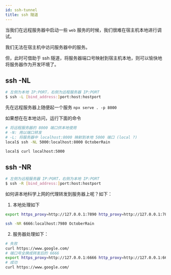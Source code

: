 ```yaml
---
id: ssh-tunnel
title: ssh 隧道
---
```


当我们在远程服务器中启动一些 `web` 服务的时候，我们很难在宿主机本地进行调试。

我们无法在宿主机中访问服务器中的服务。

但，此时可借助于 ssh 隧道，将服务器端口号映射到宿主机本地，则可以愉快地将服务器作为开发环境了。

## ssh -NL

```sh
# 左侧为本地 IP:PORT，右侧为远程服务器 IP:PORT
$ ssh -L [bind_address:]port:host:hostport
```

先在远程服务器上随便起一个服务 `npx serve . -p 8000`

如果想在在本地访问，运行下面的命令

```sh
# 将远程服务器的 8000 端口供本地使用
# -N: 用以端口转发
# -L: 将服务器中 localhost:8000 映射到本地 5000 端口 (local ?)
local$ ssh -NL 5000:localhost:8000 OctoberRain

local$ curl localhost:5000
```

## ssh -NR

```sh
# 左侧为远程服务器 IP:PORT，右侧为本地 IP:PORT
$ ssh -R [bind_address:]port:host:hostport
```

如何讲本地科学上网的代理转发到服务器上呢？如下：

1. 本地处理如下

```sh
export https_proxy=http://127.0.0.1:7890 http_proxy=http://127.0.0.1:7890 all_proxy=socks5://127.0.0.1:7890

ssh -NR 6666:localhost:7980 OctoberRain
```

2. 服务器处理如下：

```sh
# 失败
curl https://www.google.com/ 
# 端口号全换成转发后的 6666
export https_proxy=http://127.0.0.1:6666 http_proxy=http://127.0.0.1:6666 all_proxy=socks5://127.0.0.1:6666
# 成功
curl https://www.google.com/ 
```